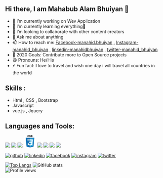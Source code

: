 
## Hi there, I am Mahabub Alam Bhuiyan 👋

- 🔭 I’m currently working on Wev Application
- 🌱 I’m currently learning everything🤣
- 👯 I’m looking to collaborate with other content creators
- 💬 Ask me about anything
- 📫 How to reach me: <a href="https://www.facebook.com/manahid.bhuiyan/">Facebook-manahid.bhuiyan</a> , <a href="https://www.instagram.com/manahid_bhuiyan/?hl=en">Instagram-manahid_bhuiyan</a> , <a href="https://www.linkedin.com/in/manahidbhuiyan/">linkedin-manahidbhuiyan</a> , <a href="https://twitter.com/manahid_bhuiyan">twitter-manahid_bhuiyan</a> 
- 🥅 2020 Goals: Contribute more to Open Source projects
- 😄 Pronouns: He/His
- ⚡ Fun fact: I love to travel and wish one day i will travel all countries in the world
## Skills :
- Html , CSS , Bootstrap
- Javascript
- vue.js , Jquery
## Languages and Tools:
<img src="https://img.icons8.com/plasticine/2x/visual-studio-code-2019.png" height='40'> <img src="https://www.clipartmax.com/png/middle/301-3010693_bootstrap-icon-logo-png-transparent-bootstrap-vector.png" height='40'> <img src="https://img.pngio.com/5-five-html-html5-logo-piaa-icon-html-png-512_512.png" height='40'>  <img src="https://raw.githubusercontent.com/github/explore/6c6508f34230f0ac0d49e847a326429eefbfc030/topics/css/css.png" height='40'> <img src="https://p7.hiclipart.com/preview/793/545/309/javascript-portable-network-graphics-logo-clip-art-computer-icons-vue-js.jpg" height='40'> <img src="https://cdn.iconscout.com/icon/free/png-512/vue-282497.png" height='40'> <img src="https://www.iconfinder.com/data/icons/designer-skills/128/sass-512.png" height='40'> <img src="https://www.pngkit.com/png/full/274-2741835_jquery-logo-png-transparent-html-css-js-logo.png" height='40'>
 
[<img src='https://cdn.jsdelivr.net/npm/simple-icons@3.0.1/icons/github.svg' alt='github' height='40'>](https://github.com/Mahabub-Alam-Bhuiyan)  [<img src='https://cdn.jsdelivr.net/npm/simple-icons@3.0.1/icons/linkedin.svg' alt='linkedin' height='40'>](https://www.linkedin.com/in/https://www.linkedin.com/in/manahidbhuiyan//)  [<img src='https://cdn.jsdelivr.net/npm/simple-icons@3.0.1/icons/facebook.svg' alt='facebook' height='40'>](https://www.facebook.com/https://www.facebook.com/manahid.bhuiyan/)  [<img src='https://cdn.jsdelivr.net/npm/simple-icons@3.0.1/icons/instagram.svg' alt='instagram' height='40'>](https://www.instagram.com/https://www.instagram.com/manahid_bhuiyan/?hl=en/)  [<img src='https://cdn.jsdelivr.net/npm/simple-icons@3.0.1/icons/twitter.svg' alt='twitter' height='40'>](https://twitter.com/https://twitter.com/manahid_bhuiyan)  


[![Top Langs](https://github-readme-stats.vercel.app/api/top-langs/?username=Mahabub-Alam-Bhuiyan)](https://github.com/anuraghazra/github-readme-stats) 
![GitHub stats](https://github-readme-stats.vercel.app/api?username=Mahabub-Alam-Bhuiyan&show_icons=true)  
![Profile views](https://gpvc.arturio.dev/Mahabub-Alam-Bhuiyan)  


